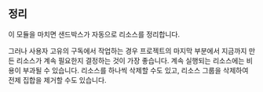## <a name="clean-up"></a>정리

이 모듈을 마치면 샌드박스가 자동으로 리소스를 정리합니다. 

그러나 사용자 고유의 구독에서 작업하는 경우 프로젝트의 마지막 부분에서 지금까지 만든 리소스가 계속 필요한지 결정하는 것이 가장 좋습니다. 계속 실행되는 리소스에는 비용이 부과될 수 있습니다. 리소스를 하나씩 삭제할 수도 있고, 리소스 그룹을 삭제하여 전제 집합을 제거할 수도 있습니다.
